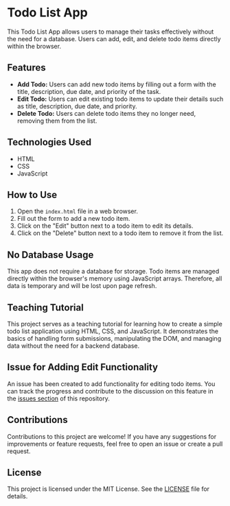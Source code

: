 # Todo List App

This Todo List App allows users to manage their tasks effectively without the need for a database. Users can add, edit, and delete todo items directly within the browser.

## Features

- **Add Todo:** Users can add new todo items by filling out a form with the title, description, due date, and priority of the task.
- **Edit Todo:** Users can edit existing todo items to update their details such as title, description, due date, and priority.
- **Delete Todo:** Users can delete todo items they no longer need, removing them from the list.

## Technologies Used

- HTML
- CSS
- JavaScript

## How to Use

1. Open the `index.html` file in a web browser.
2. Fill out the form to add a new todo item.
3. Click on the "Edit" button next to a todo item to edit its details.
4. Click on the "Delete" button next to a todo item to remove it from the list.

## No Database Usage

This app does not require a database for storage. Todo items are managed directly within the browser's memory using JavaScript arrays. Therefore, all data is temporary and will be lost upon page refresh.

## Teaching Tutorial

This project serves as a teaching tutorial for learning how to create a simple todo list application using HTML, CSS, and JavaScript. It demonstrates the basics of handling form submissions, manipulating the DOM, and managing data without the need for a backend database.

## Issue for Adding Edit Functionality

An issue has been created to add functionality for editing todo items. You can track the progress and contribute to the discussion on this feature in the [issues section](https://github.com/spiderb59/TDD-toDoList/issues/5) of this repository.

## Contributions

Contributions to this project are welcome! If you have any suggestions for improvements or feature requests, feel free to open an issue or create a pull request.

## License

This project is licensed under the MIT License. See the [LICENSE](LICENSE) file for details.
